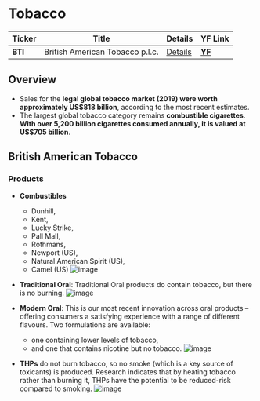 # Tobacco

Ticker | Title | Details | YF Link
--- | --- | --- | ---
| **BTI** | British American Tobacco p.l.c. | [Details](#British-American-Tobacco) | **[YF](https://finance.yahoo.com/quote/BTI)** |

## Overview
- Sales for the **legal global tobacco market (2019) were worth approximately US$818 billion**, according to the most recent estimates.
- The largest global tobacco category remains **combustible cigarettes**. **With over 5,200 billion cigarettes consumed annually, it is valued at US$705 billion**.


## British American Tobacco

### Products
- **Combustibles**
  - Dunhill, 
  - Kent, 
  - Lucky Strike, 
  - Pall Mall, 
  - Rothmans, 
  - Newport (US), 
  - Natural American Spirit (US), 
  - Camel (US)
![image](https://user-images.githubusercontent.com/85560091/126886317-68e04478-457f-4680-8d2f-dc34fd7589f9.png)

- **Traditional Oral**: Traditional Oral products do contain tobacco, but there is no burning.
![image](https://user-images.githubusercontent.com/85560091/126886353-e7dceab4-ba29-4d42-84f0-12c80c2e5ec9.png)

- **Modern Oral**: This is our most recent innovation across oral products – offering consumers a satisfying experience with a range of different flavours. Two formulations are available: 
  - one containing lower levels of tobacco, 
  - and one that contains nicotine but no tobacco.
![image](https://user-images.githubusercontent.com/85560091/126886387-d78140ba-30a8-4a91-a031-2363874f7e41.png)
- **THPs** do not burn tobacco, so no smoke (which is a key source of toxicants) is produced. Research indicates that by heating tobacco rather than burning it, THPs have the potential to be reduced-risk compared to smoking.
![image](https://user-images.githubusercontent.com/85560091/126886556-040f675c-cf52-4ca1-927e-c1588fa2ebea.png)

